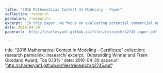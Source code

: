 ```yaml
---
title: "2016 Mathematical Contest In Modeling - Paper"
collection: research
permalink: /research/
excerpt: 'In this paper, we focus on evaluating potential commercial opportunities in removing space debris that is currently revolving around the Earth in low Earth orbit since the growing number of aerospace debris has been a major concern around the world community. Three models are presented to analyze this problem from distinguishing perspectives, namely, the potential economical profits, the probability of collision and the role of the policy maker.'
date: 2016-04-30
paperurl: 'http://charlesyan1.github.io/files/research/42745-paper.pdf'

---
```

title: "2016 Mathematical Contest In Modeling - Certificate"
collection: research
permalink: /research/
excerpt: 'Outstanding Winner and Frank Giordano Award, Top 0.13% '
date: 2016-04-30
paperurl: 'http://charlesyan1.github.io/files/research/42745.pdf'
